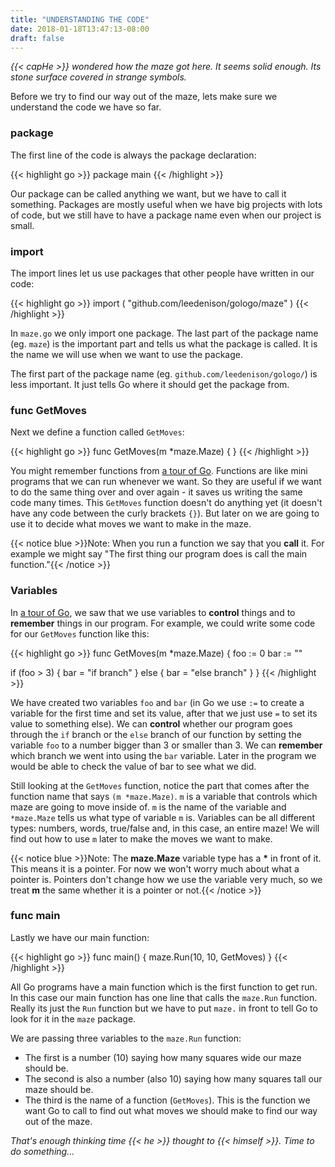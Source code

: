 ```yaml
---
title: "UNDERSTANDING THE CODE"
date: 2018-01-18T13:47:13-08:00
draft: false
---
```


*{{< capHe >}} wondered how the maze got here.  It seems solid enough.  Its stone surface covered in strange symbols.*

Before we try to find our way out of the maze, lets make sure we understand the code we have so far.

### package

The first line of the code is always the package declaration:

{{< highlight go >}}
package main
{{< /highlight >}}

Our package can be called anything we want, but we have to call it something.  Packages are mostly useful when we have big projects with lots of code, but we still have to have a package name even when our project is small.

### import

The import lines let us use packages that other people have written in our code:

{{< highlight go >}}
import (
    "github.com/leedenison/gologo/maze"
)
{{< /highlight >}}

In `maze.go` we only import one package.  The last part of the package name (eg. `maze`) is the important part and tells us what the package is called.  It is the name we will use when we want to use the package.

The first part of the package name (eg. `github.com/leedenison/gologo/`) is less important.  It just tells Go where it should get the package from.

### func GetMoves

Next we define a function called `GetMoves`:

{{< highlight go >}}
func GetMoves(m *maze.Maze) {
}
{{< /highlight >}}

You might remember functions from [a tour of Go](https://tour.golang.org/basics/4).  Functions are like mini programs that we can run whenever we want.  So they are useful if we want to do the same thing over and over again - it saves us writing the same code many times.  This `GetMoves` function doesn't do anything yet (it doesn't have any code between the curly brackets `{}`).  But later on we are going to use it to decide what moves we want to make in the maze.

{{< notice blue >}}Note: When you run a function we say that you <strong>call</strong> it.  For example we might say "The first thing our program does is call the main function."{{< /notice >}}

### Variables

In [a tour of Go](https://tour.golang.org/basics/8), we saw that we use variables to __control__ things and to __remember__ things in our program.  For example, we could write some code for our `GetMoves` function like this:

{{< highlight go >}}
func GetMoves(m *maze.Maze) {
  foo := 0
  bar := ""

  if (foo > 3) {
    bar = "if branch"
  } else {
    bar = "else branch"
  }
}
{{< /highlight >}}

We have created two variables `foo` and `bar` (in Go we use `:=` to create a variable for the first time and set its value, after that we just use `=` to set its value to something else).   We can __control__ whether our program goes through the `if` branch or the `else` branch of our function by setting the variable `foo` to a number bigger than 3 or smaller than 3.  We can __remember__ which branch we went into using the `bar` variable.  Later in the program we would be able to check the value of bar to see what we did. 

Still looking at the `GetMoves` function, notice the part that comes after the function name that says `(m *maze.Maze)`.  `m` is a variable that controls which maze are going to move inside of.  `m` is the name of the variable and `*maze.Maze` tells us what type of variable `m` is.  Variables can be all different types: numbers, words, true/false and, in this case, an entire maze!  We will find out how to use `m` later to make the moves we want to make.

{{< notice blue >}}Note: The <strong>maze.Maze</strong> variable type has a <strong>*</strong> in front of it.  This means it is a pointer.  For now we won't worry much about what a pointer is. Pointers don't change how we use the variable very much, so we treat <strong>m</strong> the same whether it is a pointer or not.{{< /notice >}}

### func main

Lastly we have our main function:

{{< highlight go >}}
func main() {
    maze.Run(10, 10, GetMoves)
}
{{< /highlight >}}

All Go programs have a main function which is the first function to get run.  In this case our main function has one line that calls the `maze.Run` function.  Really its just the `Run` function but we have to put `maze.` in front to tell Go to look for it in the `maze` package.

We are passing three variables to the `maze.Run` function:

- The first is a number (10) saying how many squares wide our maze should be.
- The second is also a number (also 10) saying how many squares tall our maze should be.
- The third is the name of a function (`GetMoves`).  This is the function we want Go to call to find out what moves we should make to find our way out of the maze.

*That's enough thinking time {{< he >}} thought to {{< himself >}}.  Time to do something...*
